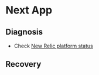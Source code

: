 # Next App

## Diagnosis

- Check [New Relic platform status](https://status.newrelic.com)

## Recovery
